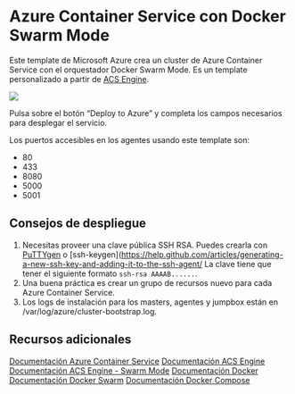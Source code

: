 Azure Container Service con Docker Swarm Mode
=============================================
Este template de Microsoft Azure crea un cluster de Azure Container Service con el orquestador Docker Swarm Mode. Es un template personalizado a partir de [ACS Engine](https://github.com/Azure/acs-engine).

<a href="https://portal.azure.com/#create/Microsoft.Template/uri/https%3A%2F%2Fraw.githubusercontent.com%2Fesmsdn%2FWorkshops%2Fmaster%2FDockerBirthday%2FAzureDeploy%2Fazuredeploy.json" target="_blank"><img src="http://azuredeploy.net/deploybutton.png"/></a>

Pulsa sobre el botón “Deploy to Azure” y completa los campos necesarios para desplegar el servicio.

Los puertos accesibles en los agentes usando este template son:
-   80
-   433
-   8080
-   5000
-   5001

Consejos de despliegue
----------------------
1.  Necesitas proveer una clave pública SSH RSA. Puedes crearla con [PuTTYgen](https://www.google.es/url?sa=t&rct=j&q=&esrc=s&source=web&cd=3&cad=rja&uact=8&ved=0ahUKEwjztJXkn-rSAhVBFMAKHTAeDR4QFgg0MAI&url=http%3A%2F%2Fwww.putty.org%2F&usg=AFQjCNE0r1uUqUKy9FRz8-A1SvPozOKa4g&sig2=NVNoYtAA0LkH3rEujj9v9Q&bvm=bv.150475504,d.ZGg) o [ssh-keygen](https://help.github.com/articles/generating-a-new-ssh-key-and-adding-it-to-the-ssh-agent/ La clave tiene que tener el siguiente formato ```ssh-rsa AAAAB......```.
2.  Una buena práctica es crear un grupo de recursos nuevo para cada Azure Container Service.
3.  Los logs de instalación para los masters, agentes y jumpbox están en /var/log/azure/cluster-bootstrap.log.

Recursos adicionales
--------------------
[Documentación Azure Container Service](https://docs.microsoft.com/en-us/azure/container-service/)
[Documentación ACS Engine](https://github.com/Azure/acs-engine/blob/master/docs/swarmmode.md)
[Documentación ACS Engine - Swarm Mode](https://github.com/Azure/acs-engine/blob/master/docs/swarmmode.md)
[Documentación Docker](https://docs.docker.com/)
[Documentación Docker Swarm](https://docs.docker.com/swarm/overview/)
[Documentación Docker Compose](https://docs.docker.com/compose/overview/)
